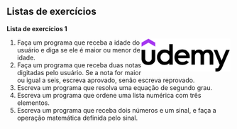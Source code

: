 ## Listas de exercícios

**Lista de exercícios 1**

   <img align="right" width="200" img src="https://github.com/JoanesAraujo/Joanes_Screenshot/blob/master/udemy_imagem/Udemy_logo.svg.png">

1. Faça um programa que receba a idade do usuário e diga se ele é maior ou menor de idade.  
2. Faça um programa que receba duas notas digitadas pelo usuário. Se a nota for maior ou igual a seis, escreva aprovado, senão escreva reprovado.  
3. Escreva um programa que resolva uma equação de segundo grau.  
4. Escreva um programa que ordene uma lista numérica com três elementos.  
5. Escreva um programa que receba dois números e um sinal, e faça a operação matemática definida pelo sinal.  
